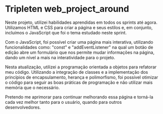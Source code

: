 # Tripleten web_project_around

Neste projeto, utilizei habilidades aprendidas em todos os sprints até agora. Utilizamos HTML e CSS para criar a página e seus estilos e, em conjunto, incluímos o JavaScript que foi o tema estudado neste sprint.

Com o JavaScript, foi possível criar uma página mais interativa, utilizando funcionalidades como: "const" e "addEventListener" na qual um botão de edição abre um formulário que nos permite mudar informações na página, dando um nível a mais na interatividade para o projeto.

Nesta atualização, utilizei a programação orientada a objetos para refatorar meu código. Utilizando a integração de classes e a implementação dos princípios de encapsulamento, herança e polimorfismo, foi possível otimizar o código para seguir as boas práticas de programação e não utilizar mais memória que o necessário.

Pretendo me aprimorar para continuar melhorando essa página e torná-la cada vez melhor tanto para o usuário, quando para outros desenvolvedores.
